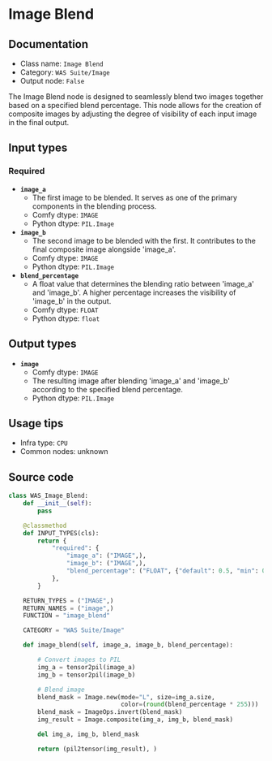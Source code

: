 # Image Blend
## Documentation
- Class name: `Image Blend`
- Category: `WAS Suite/Image`
- Output node: `False`

The Image Blend node is designed to seamlessly blend two images together based on a specified blend percentage. This node allows for the creation of composite images by adjusting the degree of visibility of each input image in the final output.
## Input types
### Required
- **`image_a`**
    - The first image to be blended. It serves as one of the primary components in the blending process.
    - Comfy dtype: `IMAGE`
    - Python dtype: `PIL.Image`
- **`image_b`**
    - The second image to be blended with the first. It contributes to the final composite image alongside 'image_a'.
    - Comfy dtype: `IMAGE`
    - Python dtype: `PIL.Image`
- **`blend_percentage`**
    - A float value that determines the blending ratio between 'image_a' and 'image_b'. A higher percentage increases the visibility of 'image_b' in the output.
    - Comfy dtype: `FLOAT`
    - Python dtype: `float`
## Output types
- **`image`**
    - Comfy dtype: `IMAGE`
    - The resulting image after blending 'image_a' and 'image_b' according to the specified blend percentage.
    - Python dtype: `PIL.Image`
## Usage tips
- Infra type: `CPU`
- Common nodes: unknown


## Source code
```python
class WAS_Image_Blend:
    def __init__(self):
        pass

    @classmethod
    def INPUT_TYPES(cls):
        return {
            "required": {
                "image_a": ("IMAGE",),
                "image_b": ("IMAGE",),
                "blend_percentage": ("FLOAT", {"default": 0.5, "min": 0.0, "max": 1.0, "step": 0.01}),
            },
        }

    RETURN_TYPES = ("IMAGE",)
    RETURN_NAMES = ("image",)
    FUNCTION = "image_blend"

    CATEGORY = "WAS Suite/Image"

    def image_blend(self, image_a, image_b, blend_percentage):

        # Convert images to PIL
        img_a = tensor2pil(image_a)
        img_b = tensor2pil(image_b)

        # Blend image
        blend_mask = Image.new(mode="L", size=img_a.size,
                               color=(round(blend_percentage * 255)))
        blend_mask = ImageOps.invert(blend_mask)
        img_result = Image.composite(img_a, img_b, blend_mask)

        del img_a, img_b, blend_mask

        return (pil2tensor(img_result), )

```
